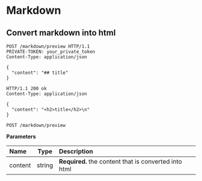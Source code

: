 # Markdown

## Convert markdown into html

```http
POST /markdown/preview HTTP/1.1
PRIVATE-TOKEN: your_private_token
Content-Type: application/json

{
  "content": "## title"
}
```
```http
HTTP/1.1 200 ok
Content-Type: application/json

{
  "content": "<h2>title</h2>\n"
}
```

`POST /markdown/preview`

**Parameters**

| Name      |     Type |   Description   |
| :-------- | --------| :------ |
| content    |   string |  **Required.** the content that is converted into html  |